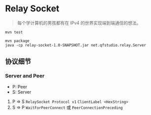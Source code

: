# Relay Socket

> 每个学计算机的男孩都有在 IPv4 的世界实现端到端通信的想法。

``` shell
mvn test

mvn package
java -cp relay-socket-1.0-SNAPSHOT.jar net.qfstudio.relay.Server
```

## 协议细节

### Server and Peer

- P: Peer
- S: Server

1. P => S `RelaySocket Protocol v1` `ClientLabel <HexString>`
2. S => P `WaitForPeerConnect` 或 `PeerConnectionPreceding`
